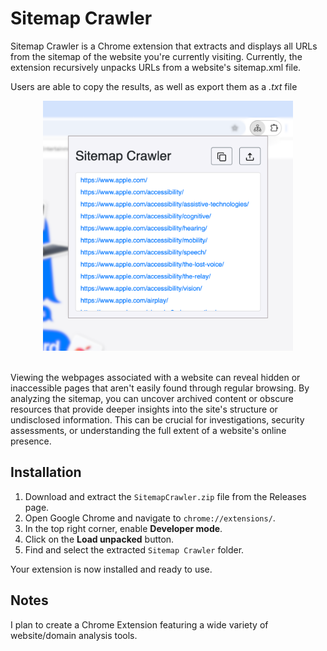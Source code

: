 # Sitemap Crawler
Sitemap Crawler is a Chrome extension that extracts and displays all URLs from the sitemap of the website you're currently visiting. Currently, the extension recursively unpacks URLs from a website's sitemap.xml file.

Users are able to copy the results, as well as export them as a *.txt* file

<div align="center">
  <img width="400" src="screenshot.png">
</div>&nbsp;

Viewing the webpages associated with a website can reveal hidden or inaccessible pages that aren't easily found through regular browsing. By analyzing the sitemap, you can uncover archived content or obscure resources that provide deeper insights into the site's structure or undisclosed information. This can be crucial for investigations, security assessments, or understanding the full extent of a website's online presence.

## Installation
1. Download and extract the `SitemapCrawler.zip` file from the Releases page. 
2. Open Google Chrome and navigate to `chrome://extensions/`.
3. In the top right corner, enable **Developer mode**.
4. Click on the **Load unpacked** button.
5. Find and select the extracted `Sitemap Crawler` folder.

Your extension is now installed and ready to use.

## Notes
I plan to create a Chrome Extension featuring a wide variety of website/domain analysis tools.
